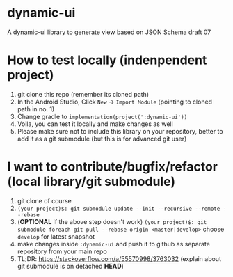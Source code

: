 # dynamic-ui
A dynamic-ui library to generate view based on JSON Schema draft 07

# How to test locally (indenpendent project)
1. git clone this repo (remember its cloned path)
1. In the Android Studio, Click `New` -> `Import Module` (pointing to cloned path in no. 1)
1. Change gradle to `implementation(project(':dynamic-ui'))`
1. Voila, you can test it locally and make changes as well
1. Please make sure not to include this library on your repository, better to add it as a git submodule (but this is for advanced git user)

# I want to contribute/bugfix/refactor (local library/git submodule)
1. git clone of course
1. `(your project)$: git submodule update --init --recursive --remote --rebase`
1. (**OPTIONAL** if the above step doesn't work) `(your project)$: git submodule foreach git pull --rebase origin <master|develop>` choose `develop` for latest snapshot
1. make changes inside `:dynamic-ui` and push it to github as separate repository from your main repo
1. TL;DR: https://stackoverflow.com/a/55570998/3763032 (explain about git submodule is on detached **HEAD**)

